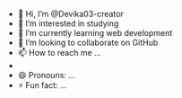 - 👋 Hi, I’m @Devika03-creator
- 👀 I’m interested in studying 
- 🌱 I’m currently learning web development 
- 💞️ I’m looking to collaborate on GitHub 
- 📫 How to reach me ...
- 
- 😄 Pronouns: ...
- ⚡ Fun fact: ...

<!---
Devika03-creator/Devika03-creator is a ✨ special ✨ repository because its `README.md` (this file) appears on your GitHub profile.
You can click the Preview link to take a look at your changes.
--->
